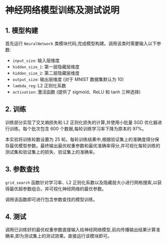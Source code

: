 # 神经网络模型训练及测试说明

## 1. 模型构建

首先运行 `NeuralNetwork` 类模块代码,完成模型构建。调用该类时需要输入以下参数:

- `input_size`: 输入层维度
- `hidden_size_1`: 第一层隐藏层维度
- `hidden_size_2`: 第二层隐藏层维度 
- `output_size`: 输出层维度 (对于 MNIST 数据集默认为 10)
- `lambda_reg`: L2 正则化系数
- `activation`: 激活函数 (提供了 sigmoid、ReLU 和 tanh 三种选择)

## 2. 训练

训练部分实现了交叉熵损失和 L2 正则化损失的计算,并使用小批量 SGD 优化器进行训练。每个批次包含 600 个数据,每轮训练学习率下降为原本的 97%。

本实验将训练轮数设置为 25 轮。每轮训练结果中,根据验证集上的准确度得分保存最优模型参数。最终输出最优权重参数和最优准确率得分,并可视化每轮训练的测试集和验证集上的损失、验证集上的准确率。

## 3. 参数查找

`grid_search` 函数针对学习率、L2 正则化系数以及隐藏层大小进行网格搜索,以获得最优超参数组合。并可视化神经网络的最优参数。

调用该函数即可进行包含参数查找的模型训练。

## 4. 测试

调用已训练好的最优权重参数直接输入给神经网络模型,前向传播输出结果计算准确率,即为测试集上的测试效果。直接运行该模块即可。
